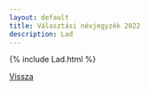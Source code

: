 ```yaml
---
layout: default
title: Választási névjegyzék 2022
description: Lad
---
```


{% include Lad.html %}

[Vissza](./)
